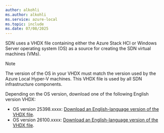```yaml
---
author: alkohli
ms.author: alkohli
ms.service: azure-local
ms.topic: include
ms.date: 07/08/2025
---
```


SDN uses a VHDX file containing either the Azure Stack HCI or Windows Server operating system (OS) as a source for creating the SDN virtual machines (VMs).

> [!NOTE]
> The version of the OS in your VHDX must match the version used by the Azure Local Hyper-V machines. This VHDX file is used by all SDN infrastructure components.

Depending on the OS version, download one of the following English version VHDX:

- OS version 25398.xxxx: [Download an English-language version of the VHDX file](https://aka.ms/PVvxVBVCVVC).
- OS version 26100.xxxx: [Download an English-language version of the VHDX file](../deploy/download-23h2-software?view=azloc-2506#download-the-software-from-the-azure-portal).

<!--Currently, a non-English VHDX file isn't available for download. If you require a non-English version, [download the corresponding ISO file](../deploy/download-23h2-software.md) and convert it to VHDX using the `Convert-WindowsImage` cmdlet. You must run this script from a Windows client computer. You'll probably need to run this script as Administrator and modify the execution policy for scripts using the `Set-ExecutionPolicy` command.

The following syntax shows an example of using `Convert-WindowsImage`:

```powershell
Install-Module -Name Convert-WindowsImage
Import-Module Convert-WindowsImage

$wimpath = "E:\sources\install.wim"
$vhdpath = "D:\temp\AzureStackHCI.vhdx"
$edition=1
Convert-WindowsImage -SourcePath $wimpath -Edition $edition -VHDPath $vhdpath -SizeBytes 500GB -DiskLayout UEFI
```
-->